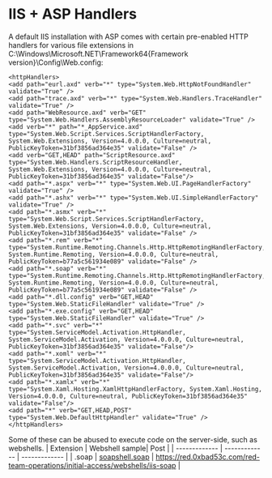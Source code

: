 # IIS + ASP Handlers
A default IIS installation with ASP comes with certain pre-enabled HTTP handlers for various file extensions in C:\Windows\Microsoft.NET\Framework64\{Framework version}\Config\Web.config:
```
<httpHandlers>
<add path="eurl.axd" verb="*" type="System.Web.HttpNotFoundHandler" validate="True" />
<add path="trace.axd" verb="*" type="System.Web.Handlers.TraceHandler" validate="True" />
<add path="WebResource.axd" verb="GET" type="System.Web.Handlers.AssemblyResourceLoader" validate="True" />
<add verb="*" path="*_AppService.axd" type="System.Web.Script.Services.ScriptHandlerFactory, System.Web.Extensions, Version=4.0.0.0, Culture=neutral, PublicKeyToken=31bf3856ad364e35" validate="False" />
<add verb="GET,HEAD" path="ScriptResource.axd" type="System.Web.Handlers.ScriptResourceHandler, System.Web.Extensions, Version=4.0.0.0, Culture=neutral, PublicKeyToken=31bf3856ad364e35" validate="False"/>
<add path="*.aspx" verb="*" type="System.Web.UI.PageHandlerFactory" validate="True" />
<add path="*.ashx" verb="*" type="System.Web.UI.SimpleHandlerFactory" validate="True" />
<add path="*.asmx" verb="*" type="System.Web.Script.Services.ScriptHandlerFactory, System.Web.Extensions, Version=4.0.0.0, Culture=neutral, PublicKeyToken=31bf3856ad364e35" validate="False" />
<add path="*.rem" verb="*" type="System.Runtime.Remoting.Channels.Http.HttpRemotingHandlerFactory, System.Runtime.Remoting, Version=4.0.0.0, Culture=neutral, PublicKeyToken=b77a5c561934e089" validate="False" />
<add path="*.soap" verb="*" type="System.Runtime.Remoting.Channels.Http.HttpRemotingHandlerFactory, System.Runtime.Remoting, Version=4.0.0.0, Culture=neutral, PublicKeyToken=b77a5c561934e089" validate="False" />
<add path="*.dll.config" verb="GET,HEAD" type="System.Web.StaticFileHandler" validate="True" />
<add path="*.exe.config" verb="GET,HEAD" type="System.Web.StaticFileHandler" validate="True" />
<add path="*.svc" verb="*" type="System.ServiceModel.Activation.HttpHandler, System.ServiceModel.Activation, Version=4.0.0.0, Culture=neutral, PublicKeyToken=31bf3856ad364e35" validate="False"/>
<add path="*.xoml" verb="*" type="System.ServiceModel.Activation.HttpHandler, System.ServiceModel.Activation, Version=4.0.0.0, Culture=neutral, PublicKeyToken=31bf3856ad364e35" validate="False"/>
<add path="*.xamlx" verb="*" type="System.Xaml.Hosting.XamlHttpHandlerFactory, System.Xaml.Hosting, Version=4.0.0.0, Culture=neutral, PublicKeyToken=31bf3856ad364e35" validate="False"/>
<add path="*" verb="GET,HEAD,POST" type="System.Web.DefaultHttpHandler" validate="True" />
</httpHandlers>
```

Some of these can be abused to execute code on the server-side, such as webshells. 
| Extension     | Webshell sample| Post |
| ------------- | -------------  | -------------  |
| .soap         | [soapshell.soap](soapshell.soap) | https://red.0xbad53c.com/red-team-operations/initial-access/webshells/iis-soap |
